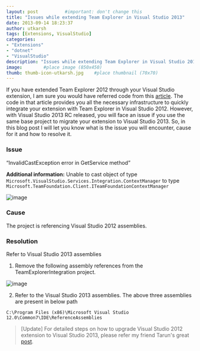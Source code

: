 ```yaml
---
layout: post          #important: don't change this
title: "Issues while extending Team Explorer in Visual Studio 2013"
date: 2013-09-14 18:23:37
author: utkarsh
tags: [Extensions, VisualStudio]
categories:
- "Extensions"
- "dotnet"
- "VisualStudio"
description: "Issues while extending Team Explorer in Visual Studio 2013"
image:        #place image (850x450)
thumb: thumb-icon-utkarsh.jpg    #place thumbnail (70x70)
---
```

If you have extended Team Explorer 2012 through your Visual Studio extension, I am sure you would have referred code from this [article](http://code.msdn.microsoft.com/vstudio/Extending-Explorer-in-9dccd594). The code in that article provides you all the necessary infrastructure to quickly integrate your extension with Team Explorer in Visual Studio 2012. However, with Visual Studio 2013 RC released, you will face an issue if you use the same base project to migrate your extension to Visual Studio 2013. So, in this blog post I will let you know what is the issue you will encounter, cause for it and how to resolve it.

### Issue ###

“InvalidCastException error in GetService<T> method”

**Additional information:** Unable to cast object of type `Microsoft.VisualStudio.Services.Integration.ContextManager` to type `Microsoft.TeamFoundation.Client.ITeamFoundationContextManager`

![image]({{site.url}}/images/screenshots/utkarsh/2013_09_14_issues_while_extending_team_Image1.png)

### Cause ###

The project is referencing Visual Studio 2012 assemblies.

### Resolution ###

Refer to Visual Studio 2013 assemblies

1.  Remove the following assembly references from the TeamExplorerIntegration project.      

![image]({{site.url}}/images/screenshots/utkarsh/2013_09_14_issues_while_extending_team_Image2.png)

2.  Refer to the Visual Studio 2013 assemblies. The above three assemblies are present in below path      

`C:\Program Files (x86)\Microsoft Visual Studio 12.0\Common7\IDE\ReferenceAssemblies`

> [Update] For detailed steps on how to upgrade Visual Studio 2012 extension to Visual Studio 2013, please refer my friend Tarun's great [post](http://geekswithblogs.net/TarunArora/archive/2013/06/27/upgrading-vsix-extensions-from-vs2012-to-vs2013.aspx).  